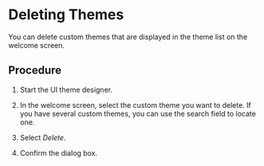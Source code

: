 <!-- copy38f2881c463447e08dd35d80dcf8a204 -->

# Deleting Themes

You can delete custom themes that are displayed in the theme list on the welcome screen.



## Procedure

1.  Start the UI theme designer.

2.  In the welcome screen, select the custom theme you want to delete. If you have several custom themes, you can use the search field to locate one.

3.  Select *Delete*.

4.  Confirm the dialog box.


